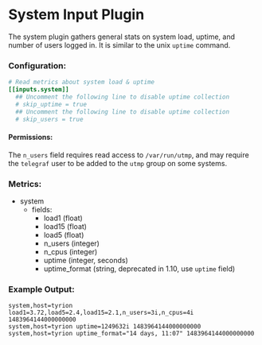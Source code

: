 # System Input Plugin

The system plugin gathers general stats on system load, uptime,
and number of users logged in. It is similar to the unix `uptime` command.

### Configuration:

```toml
# Read metrics about system load & uptime
[[inputs.system]]
  ## Uncomment the following line to disable uptime collection
  # skip_uptime = true
  ## Uncomment the following line to disable uptime collection
  # skip_users = true
```

#### Permissions:

The `n_users` field requires read access to `/var/run/utmp`, and may require
the `telegraf` user to be added to the `utmp` group on some systems.

### Metrics:

- system
  - fields:
	- load1 (float)
	- load15 (float)
	- load5 (float)
	- n_users (integer)
	- n_cpus (integer)
	- uptime (integer, seconds)
	- uptime_format (string, deprecated in 1.10, use `uptime` field)

### Example Output:

```
system,host=tyrion load1=3.72,load5=2.4,load15=2.1,n_users=3i,n_cpus=4i 1483964144000000000
system,host=tyrion uptime=1249632i 1483964144000000000
system,host=tyrion uptime_format="14 days, 11:07" 1483964144000000000
```
